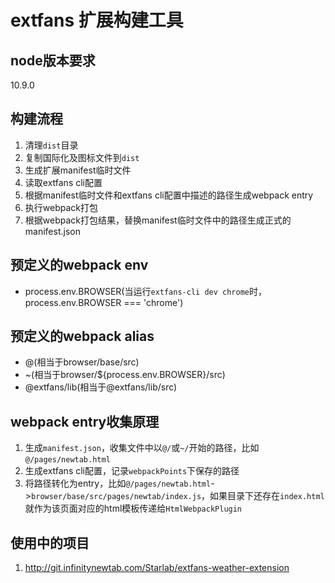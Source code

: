 # extfans 扩展构建工具

## node版本要求
10.9.0

## 构建流程
1. 清理`dist`目录
2. 复制国际化及图标文件到`dist`
3. 生成扩展manifest临时文件
4. 读取extfans cli配置
5. 根据manifest临时文件和extfans cli配置中描述的路径生成webpack entry
6. 执行webpack打包
7. 根据webpack打包结果，替换manifest临时文件中的路径生成正式的manifest.json

## 预定义的webpack env
* process.env.BROWSER(当运行`extfans-cli dev chrome`时，process.env.BROWSER === 'chrome')

## 预定义的webpack alias
* @(相当于browser/base/src)
* ~(相当于browser/${process.env.BROWSER}/src)
* @extfans/lib(相当于@extfans/lib/src)

## webpack entry收集原理
1. 生成`manifest.json`，收集文件中以`@/`或`~/`开始的路径，比如`@/pages/newtab.html`
2. 生成extfans cli配置，记录`webpackPoints`下保存的路径
3. 将路径转化为entry，比如`@/pages/newtab.html`->`browser/base/src/pages/newtab/index.js`，如果目录下还存在`index.html`就作为该页面对应的html模板传递给`HtmlWebpackPlugin`

## 使用中的项目
1. http://git.infinitynewtab.com/Starlab/extfans-weather-extension
